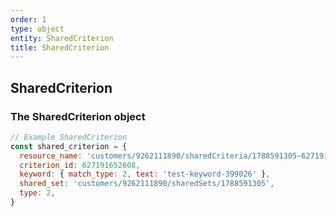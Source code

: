 ```yaml
---
order: 1
type: object
entity: SharedCriterion
title: SharedCriterion
---
```


## SharedCriterion

### The SharedCriterion object

```javascript
// Example SharedCriterion
const shared_criterion = {
  resource_name: 'customers/9262111890/sharedCriteria/1788591305~627191652608',
  criterion_id: 627191652608,
  keyword: { match_type: 2, text: 'test-keyword-399026' },
  shared_set: 'customers/9262111890/sharedSets/1788591305',
  type: 2,
}
```
